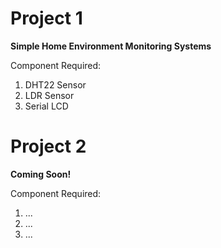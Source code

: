 # Project 1
<p><b>Simple Home Environment Monitoring Systems</b></p>
Component Required:

1. DHT22 Sensor
2. LDR Sensor
3. Serial LCD

# Project 2
<p><b>Coming Soon!</b></p>
Component Required:

1. ...
2. ...
3. ...
